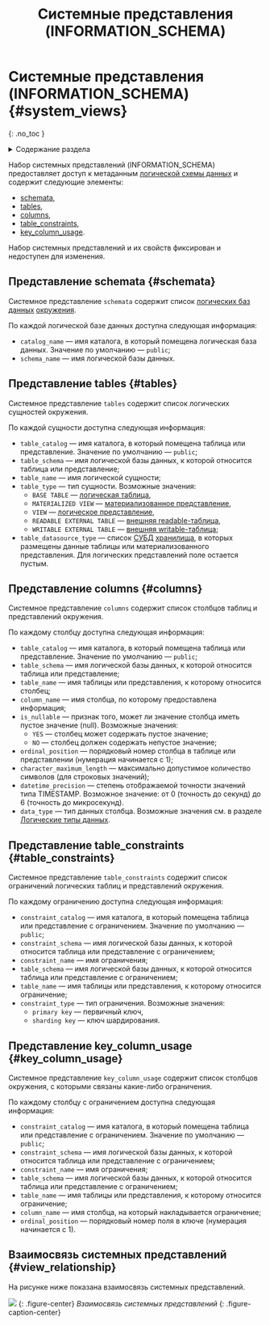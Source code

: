 ﻿---
layout: default
title: Системные представления (INFORMATION_SCHEMA)
nav_order: 8
parent: Справочная информация
has_children: false
---

# Системные представления (INFORMATION_SCHEMA) {#system_views}
{: .no_toc }

<details markdown="block">
  <summary>
    Содержание раздела
  </summary>
  {: .text-delta }
1. TOC
{:toc}
</details>

Набор системных представлений (INFORMATION_SCHEMA) предоставляет доступ к метаданным 
[логической схемы данных](../../overview/main_concepts/logical_schema/logical_schema.md) 
и содержит следующие элементы:
*   [schemata](#schemata),
*   [tables](#tables),
*   [columns](#columns),
*   [table_constraints](#table_constraints),
*   [key_column_usage](#key_column_usage).

Набор системных представлений и их свойств фиксирован и недоступен для изменения.

## Представление schemata {#schemata}

Системное представление `schemata` содержит список [логических баз данных](../../overview/main_concepts/logical_db/logical_db.md) 
[окружения](../../overview/main_concepts/environment/environment.md). 

По каждой логической базе данных доступна следующая информация:
*   `catalog_name` — имя каталога, в который помещена логическая база данных. Значение 
    по умолчанию — `public`;
*   `schema_name` — имя логической базы данных.

## Представление tables {#tables}

Системное представление `tables` содержит список логических сущностей окружения. 

По каждой сущности доступна следующая информация:
* `table_catalog` — имя каталога, в который помещена таблица или представление. 
  Значение по умолчанию — `public`;
* `table_schema` — имя логической базы данных, к которой относится таблица или представление;
* `table_name` — имя логической сущности;
* `table_type` — тип сущности. Возможные значения: 
  * `BASE TABLE` — [логическая таблица](../../overview/main_concepts/logical_table/logical_table.md), 
  * `MATERIALIZED VIEW` — [материализованное представление](../../overview/main_concepts/materialized_view/materialized_view.md), 
  * `VIEW` — [логическое представление](../../overview/main_concepts/logical_view/logical_view.md),
  * `READABLE EXTERNAL TABLE` — [внешняя readable-таблица](../../overview/main_concepts/external_table/external_table.md#readable_table),
  * `WRITABLE EXTERNAL TABLE` — [внешняя writable-таблица](../../overview/main_concepts/external_table/external_table.md#writable_table);
* `table_datasource_type` — список [СУБД](../../introduction/supported_DBMS/supported_DBMS.md) 
    [хранилища](../../overview/main_concepts/data_storage/data_storage.md), в которых размещены данные таблицы или 
    материализованного представления. Для логических представлений поле остается пустым.

## Представление columns {#columns}

Системное представление `columns` содержит список столбцов таблиц и представлений окружения. 

По каждому столбцу доступна следующая информация:
* `table_catalog` — имя каталога, в который помещена таблица или представление. Значение 
  по умолчанию — `public`;
* `table_schema` — имя логической базы данных, к которой относится таблица или представление;
* `table_name` — имя таблицы или представления, к которому относится столбец;
* `column_name` — имя столбца, по которому предоставлена информация;
* `is_nullable` — признак того, может ли значение столбца иметь пустое значение (null). Возможные 
    значения: 
  * `YES` — столбец может содержать пустое значение; 
  * `NO` — столбец должен содержать непустое значение;
* `ordinal_position` — порядковый номер столбца в таблице или представлении (нумерация начинается с 1);
* `character_maximum_length` — максимально допустимое количество символов (для строковых значений);
* `datetime_precision` — степень отображаемой точности значений типа TIMESTAMP. Возможное значение: 
    от 0 (точность до секунд) до 6 (точность до микросекунд).
* `data_type` — тип данных столбца. Возможные значения см. в разделе [Логические типы данных](../supported_data_types/logical_data_types/logical_data_types.md).

## Представление table_constraints {#table_constraints}

Системное представление `table_constraints` содержит список ограничений логических таблиц и представлений 
окружения. 

По каждому ограничению доступна следующая информация:
* `constraint_catalog` — имя каталога, в который помещена таблица или представление 
  с ограничением. Значение по умолчанию — `public`;
* `constraint_schema` — имя логической базы данных, к которой относится таблица или 
  представление с ограничением;
* `constraint_name` — имя ограничения;
* `table_schema` — имя логической базы данных, к которой относится таблица или представление 
  с ограничением;
* `table_name` — имя таблицы или представления, к которому относится ограничение;
* `constraint_type` — тип ограничения. Возможные значения: 
  * `primary key` — первичный ключ, 
  * `sharding key` — ключ шардирования.
    
## Представление key_column_usage {#key_column_usage}

Системное представление `key_column_usage` содержит список столбцов окружения, с которыми связаны 
какие-либо ограничения. 

По каждому столбцу с ограничением доступна следующая информация:
*   `constraint_catalog` — имя каталога, в который помещена таблица или представление 
    с ограничением. Значение по умолчанию — `public`;
*   `constraint_schema` — имя логической базы данных, к которой относится таблица 
    или представление с ограничением;
*   `constraint_name` — имя ограничения;
*   `table_schema` — имя логической базы данных, к которой относится таблица или представление 
    с ограничением;
*   `table_name` — имя таблицы или представления, к которому относится ограничение;
*   `column_name` — имя столбца, на который накладывается ограничение;
*   `ordinal_position` — порядковый номер поля в ключе (нумерация начинается с 1).

## Взаимосвязь системных представлений {#view_relationship}

На рисунке ниже показана взаимосвязь системных представлений.

![](system_view_connections.svg)
{: .figure-center}
*Взаимосвязь системных представлений*
{: .figure-caption-center}